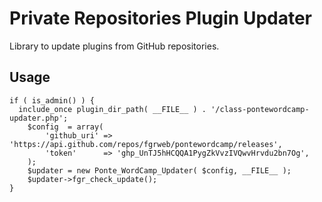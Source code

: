 # Private Repositories Plugin Updater
Library to update plugins from GitHub repositories.

## Usage
```
if ( is_admin() ) {
  include_once plugin_dir_path( __FILE__ ) . '/class-pontewordcamp-updater.php';
	$config  = array(
		'github_uri' => 'https://api.github.com/repos/fgrweb/pontewordcamp/releases',
		'token'      => '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',
	);
	$updater = new Ponte_WordCamp_Updater( $config, __FILE__ );
	$updater->fgr_check_update();
}
```
